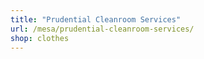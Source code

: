 ```yaml
---
title: "Prudential Cleanroom Services"
url: /mesa/prudential-cleanroom-services/
shop: clothes
---
```

